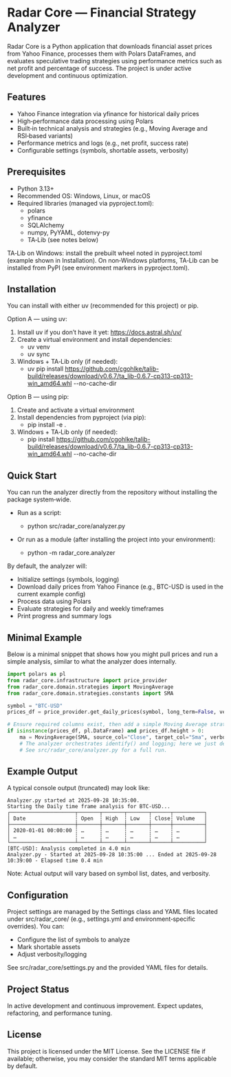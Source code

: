 # Radar Core — Financial Strategy Analyzer

Radar Core is a Python application that downloads financial asset prices from Yahoo Finance, processes them with Polars DataFrames, and evaluates speculative trading strategies using performance metrics such as net profit and percentage of success. The project is under active development and continuous optimization.

## Features
- Yahoo Finance integration via yfinance for historical daily prices
- High‑performance data processing using Polars
- Built‑in technical analysis and strategies (e.g., Moving Average and RSI‑based variants)
- Performance metrics and logs (e.g., net profit, success rate)
- Configurable settings (symbols, shortable assets, verbosity)

## Prerequisites
- Python 3.13+
- Recommended OS: Windows, Linux, or macOS
- Required libraries (managed via pyproject.toml):
  - polars
  - yfinance
  - SQLAlchemy
  - numpy, PyYAML, dotenvy-py
  - TA‑Lib (see notes below)

TA‑Lib on Windows: install the prebuilt wheel noted in pyproject.toml (example shown in Installation). On non‑Windows platforms, TA‑Lib can be installed from PyPI (see environment markers in pyproject.toml).

## Installation
You can install with either uv (recommended for this project) or pip.

Option A — using uv:
1. Install uv if you don’t have it yet: https://docs.astral.sh/uv/
2. Create a virtual environment and install dependencies:
   - uv venv
   - uv sync
3. Windows + TA‑Lib only (if needed):
   - uv pip install https://github.com/cgohlke/talib-build/releases/download/v0.6.7/ta_lib-0.6.7-cp313-cp313-win_amd64.whl --no-cache-dir

Option B — using pip:
1. Create and activate a virtual environment
2. Install dependencies from pyproject (via pip):
   - pip install -e .
3. Windows + TA‑Lib only (if needed):
   - pip install https://github.com/cgohlke/talib-build/releases/download/v0.6.7/ta_lib-0.6.7-cp313-cp313-win_amd64.whl --no-cache-dir

## Quick Start
You can run the analyzer directly from the repository without installing the package system‑wide.

- Run as a script:
  - python src/radar_core/analyzer.py

- Or run as a module (after installing the project into your environment):
  - python -m radar_core.analyzer

By default, the analyzer will:
- Initialize settings (symbols, logging)
- Download daily prices from Yahoo Finance (e.g., BTC-USD is used in the current example config)
- Process data using Polars
- Evaluate strategies for daily and weekly timeframes
- Print progress and summary logs

## Minimal Example
Below is a minimal snippet that shows how you might pull prices and run a simple analysis, similar to what the analyzer does internally.

```python
import polars as pl
from radar_core.infrastructure import price_provider
from radar_core.domain.strategies import MovingAverage
from radar_core.domain.strategies.constants import SMA

symbol = "BTC-USD"
prices_df = price_provider.get_daily_prices(symbol, long_term=False, verbosity_level=20)  # INFO

# Ensure required columns exist, then add a simple Moving Average strategy
if isinstance(prices_df, pl.DataFrame) and prices_df.height > 0:
    ma = MovingAverage(SMA, source_col="Close", target_col="Sma", verbosity_level=20)
    # The analyzer orchestrates identify() and logging; here we just demonstrate the objects.
    # See src/radar_core/analyzer.py for a full run.
```

## Example Output
A typical console output (truncated) may look like:

```
Analyzer.py started at 2025-09-28 10:35:00.
Starting the Daily time frame analysis for BTC-USD...
┌─────────────────────┬───────┬───────┬───────┬──────┬──────────┐
│ Date                ┆ Open  ┆ High  ┆ Low   ┆ Close┆ Volume   │
├─────────────────────┼───────┼───────┼───────┼──────┼──────────┤
│ 2020-01-01 00:00:00 ┆ …     ┆ …     ┆ …     ┆ …    ┆ …        │
│ …                   ┆ …     ┆ …     ┆ …     ┆ …    ┆ …        │
└─────────────────────┴───────┴───────┴───────┴──────┴──────────┘
[BTC-USD]: Analysis completed in 4.0 min
Analyzer.py - Started at 2025-09-28 10:35:00 ... Ended at 2025-09-28 10:39:00 - Elapsed time 0.4 min
```

Note: Actual output will vary based on symbol list, dates, and verbosity.

## Configuration
Project settings are managed by the Settings class and YAML files located under src/radar_core/ (e.g., settings.yml and environment‑specific overrides). You can:
- Configure the list of symbols to analyze
- Mark shortable assets
- Adjust verbosity/logging

See src/radar_core/settings.py and the provided YAML files for details.

## Project Status
In active development and continuous improvement. Expect updates, refactoring, and performance tuning.

## License
This project is licensed under the MIT License. See the LICENSE file if available; otherwise, you may consider the standard MIT terms applicable by default.
